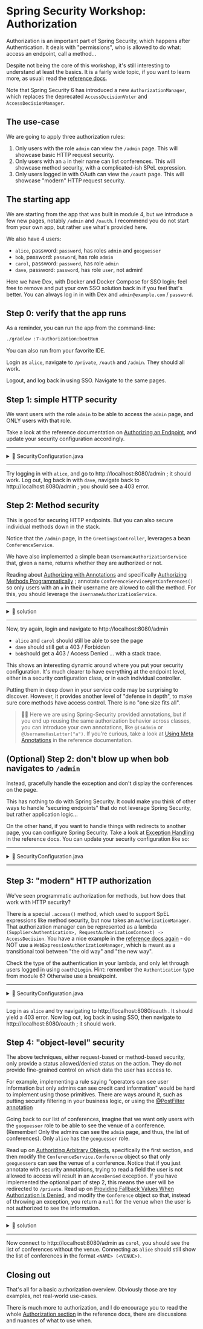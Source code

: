 # Spring Security Workshop: Authorization

Authorization is an important part of Spring Security, which happens after Authentication. It deals
with "permissions", who is allowed to do what: access an endpoint, call a method...

Despite not being the core of this workshop, it's still interesting to understand at least the
basics. It is a fairly wide topic, if you want to learn more, as usual: read the
[reference docs](https://docs.spring.io/spring-security/reference/servlet/authorization/index.html).

Note that Spring Security 6 has introduced a new `AuthorizationManager`, which replaces the
deprecated `AccessDecisionVoter` and `AccessDecisionManager`.

## The use-case

We are going to apply three authorization rules:

1. Only users with the role `admin` can view the `/admin` page. This will showcase basic HTTP
   request security.
2. Only users with an `a` in their name can list conferences. This will showcase method security,
   with a complicated-ish SPeL expression.
3. Only users logged in with OAuth can view the `/oauth` page. This will showcase "modern" HTTP
   request security.

## The starting app

We are starting from the app that was built in module 4, but we introduce a few new pages, notably
`/admin` and `/oauth`. I recommend you do not start from your own app, but rather use what's
provided here.

We also have 4 users:

- `alice`, password: `password`, has roles `admin` and `geoguesser`
- `bob`, password: `password`, has role `admin`
- `carol`, password: `password`, has role `admin`
- `dave`, password: `password`, has role `user`, not admin!

Here we have Dex, with Docker and Docker Compose for SSO login; feel free to remove and put your own
SSO solution back in if you feel that's better. You can always log in in with Dex and
`admin@example.com` / `password`.

## Step 0: verify that the app runs

As a reminder, you can run the app from the command-line:

```bash
./gradlew :7-authorization:bootRun
```

You can also run from your favorite IDE.

Login as `alice`, navigate to `/private`, `/oauth` and `/admin`. They should all work.

Logout, and log back in using SSO. Navigate to the same pages.

## Step 1: simple HTTP security

We want users with the role `admin` to be able to access the `admin` page, and ONLY users with that role.

Take a look at the reference documentation on
[Authorizing an Endpoint](https://docs.spring.io/spring-security/reference/servlet/authorization/authorize-http-requests.html#authorizing-endpoints),
and update your security configuration accordingly.

---

<details>

<summary>📖 SecurityConfiguration.java</summary>

```java
public class SecurityConfiguration {

    // ...

    @Bean
    public SecurityFilterChain securityFilterChain(HttpSecurity http) throws Exception {
        return http
                .authorizeHttpRequests(authorize -> {
                    // ...
                    authorize.requestMatchers("/admin").hasRole("admin");
                    authorize.anyRequest().authenticated();
                })
                // ...
                .build();
    }

    // ...
}
```

</details>

---

Try logging in with `alice`, and go to http://localhost:8080/admin ; it should work. Log out, log
back in with `dave`, navigate back to http://localhost:8080/admin ; you should see a 403 error.

## Step 2: Method security

This is good for securing HTTP endpoints. But you can also secure individual methods down in the
stack.

Notice that the `/admin` page, in the `GreetingsController`, leverages a bean `ConferenceService`.

We have also implemented a simple bean `UsernameAuthorizationService` that, given a name, returns
whether they are authorized or not.

Reading about
[Authorizing with Annotations](https://docs.spring.io/spring-security/reference/servlet/authorization/method-security.html#authorizing-with-annotations)
and specifically
[Authorizing Methods Programmatically](https://docs.spring.io/spring-security/reference/servlet/authorization/method-security.html#use-programmatic-authorization)
; annotate `ConferenceService#getConferences()` so only users with an `a` in their username are
allowed to call the method. For this, you should leverage the `UsernameAuthorizationService`.

---

<details>

<summary>📖 solution</summary>

ConferenceService.java:

```java

@Component
public class ConferenceService {

    @PreAuthorize("@usernameAuthorizationService.isAuthorized(authentication.name)")
    public Collection<Conference> getConferences() {
        // ...
    }

}
```

SecurityConfiguration.java:

```java

@Configuration
@EnableWebSecurity
@EnableMethodSecurity // <-- don't forget to enable method security
public class SecurityConfiguration {

    // ...

}
```

</details>

---

Now, try again, login and navigate to http://localhost:8080/admin

- `alice` and `carol` should still be able to see the page
- `dave` should still get a 403 / Forbidden
- `bob`should get a 403 / Access Denied ... with a stack trace.

This shows an interesting dynamic around where you put your security configuration. It's much
clearer to have everything at the endpoint level, either in a security configuration class, or in
each individual controller.

Putting them in deep down in your service code may be surprising to discover. However, it provides
another level of "defense in depth", to make sure core methods have access control. There is no "one
size fits all".

> 🧑‍🔬 Here we are using Spring-Security provided annotations, but if you end up reusing the same authorization
> behavior across classes, you can introduce your own annotations, like `@IsAdmin` or `@UsernameHasLetter("a")`.
> If you're curious, take a look
> at [Using Meta Annotations](https://docs.spring.io/spring-security/reference/6.4/servlet/authorization/method-security.html#meta-annotations)
> in the reference documentation.

## (Optional) Step 2: don't blow up when bob navigates to `/admin`

Instead, gracefully handle the exception and don't display the conferences on the page.

This has nothing to do with Spring Security. It could make you think of other ways to handle
"securing endpoints" that do not leverage Spring Security, but rather application logic...

On the other hand, if you want to handle things with redirects to another page, you can configure Spring Security.
Take a look
at [Exception Handling](https://docs.spring.io/spring-security/reference/servlet/architecture.html#servlet-exceptiontranslationfilter)
in the reference docs. You can update your security configuration like so:

---

<details>

<summary>📖 SecurityConfiguration.java</summary>

```java
public class SecurityConfiguration {

    // ...

    @Bean
    public SecurityFilterChain securityFilterChain(HttpSecurity http) throws Exception {
        return http
                // ...
                .exceptionHandling(exceptions -> {
                    exceptions.accessDeniedHandler((request, response, accessDeniedException) -> {
                        response.sendRedirect("/private");
                    });
                })
                .build();
    }

    // ...
}
```

</details>

---

## Step 3: "modern" HTTP authorization

We've seen programmatic authorization for methods, but how does that work with HTTP security?

There is a special `.access()` method, which used to support SpEL expressions like method security,
but now takes an `AuthorizationManager`. That authorization manager can be represented as a lambda
`(Supplier<Authentication>, RequestAuthorizationContext) -> AccessDecision`. You have a nice example
in the
[reference docs again](https://docs.spring.io/spring-security/reference/servlet/authorization/authorize-http-requests.html#_migrating_expressions) -
do NOT use a `WebExpressionAuthorizationManager`, which is meant as a transitional tool between "the
old way" and "the new way".

Check the type of the authentication in your lambda, and only let through users logged in using
`oauth2Login`. Hint: remember the `Authentication` type from module 6? Otherwise use a breakpoint.

---

<details>

<summary>📖 SecurityConfiguration.java</summary>

```java
public class SecurityConfiguration {

    // ...

    @Bean
    public SecurityFilterChain securityFilterChain(HttpSecurity http) throws Exception {
        return http
                .authorizeHttpRequests(authorize -> {
                    // ...
                    authorize.requestMatchers("/oauth").access(
                            (authSupplier, context) -> {
                                Authentication authentication = authSupplier.get();
                                return new AuthorizationDecision(
                                        authentication instanceof OAuth2AuthenticationToken);
                            });
                    authorize.anyRequest().authenticated();
                })
                // ...
                .build();
    }

    // ...
}
```

</details>

---

Log in as `alice` and try navigating to http://localhost:8080/oauth . It should yield a 403 error.
Now log out, log back in using SSO, then navigate to http://localhost:8080/oauth ; it should work.

## Step 4: "object-level" security

The above techniques, either request-based or method-based security, only provide a status allowed/denied
status on the action. They do not provide fine-grained control on _which_ data the user has access to.

For example, implementing a rule saying "operators can see user information but only admins can see credit
card information" would be hard to implement using those primitives. There are ways around it, such as
putting security filtering in your business logic, or using
the [@PostFilter annotation](https://docs.spring.io/spring-security/reference/servlet/authorization/method-security.html#use-postfilter)

Going back to our list of conferences, imagine that we want only users with the `geoguesser` role to be
able to see the venue of a conference. (Remember! Only the admins can see the `admin` page, and thus, the
list of conferences). Only `alice` has the `geoguesser` role.

Read up
on [Authorizing Arbitrary Objects](https://docs.spring.io/spring-security/reference/servlet/authorization/method-security.html#authorize-object),
specifically the first section, and then modify the `ConferenceService.Conference` object so that only `geoguesser`s can
see the venue of a conference. Notice that if you just annotate with security annotations, trying to read a field the
user is not allowed to access will result in an `AccesDenied` exception. If you have implemented the optional part of
step 2, this means the user will be redirected to `/private`. Read up
on [Providing Fallback Values When Authorization Is Denied](https://docs.spring.io/spring-security/reference/servlet/authorization/method-security.html#fallback-values-authorization-denied),
and modify the `Conference` object so that, instead of throwing an exception, you return a `null` for the venue when the
user is not authorized to see the information.

---

<details>

<summary>📖 solution</summary>

ConferenceService.java:

```java

@Component
public class ConferenceService {

    // ...
    public static class Conference {
        private final String name;

        private final String venue;

        public Conference(String name, String venue) {
            this.name = name;
            this.venue = venue;
        }

        public String getName() {
            return name;
        }

        @PreAuthorize("hasRole('geoguesser')")
        // Notice that we use a NullValueHandler.class, which we must create
        @HandleAuthorizationDenied(handlerClass = NullValueHandler.class)
        public String getVenue() {
            return venue;
        }
    }

}
```

Create a `NullValueHandler.java` and expose it as a bean, for example with `@Component`:

```java

@Component
class NullValueHandler implements MethodAuthorizationDeniedHandler {

    @Override
    public Object handleDeniedInvocation(MethodInvocation methodInvocation, AuthorizationResult authorizationResult) {
        // If the access is denied, return null.
        // You have access to the MethodInvocation, so you could apply specific return values based on the parameters
        // passed to the original method.
        return null;
    }

}
```

Lastly, update the `ConferenceService` to trigger authorization checks on objects when returning them:

```java

@Component
public class ConferenceService {

   @PreAuthorize("@usernameAuthorizationService.isAuthorized(authentication.name)")
   // vv add this vv
   @AuthorizeReturnObject
   // ^^ add this ^^
   public Collection<Conference> getConferences() {
      // ...
   }

    // ...
}
```

</details>

---

Now connect to http://localhost:8080/admin as `carol`, you should see the list of conferences without the venue.
Connecting as `alice` should still show the list of conferences in the format `<NAME> (<VENUE>)`.

## Closing out

That's all for a basic authorization overview. Obviously those are toy examples, not real-world use-cases.

There is much more to authorization, and I do encourage you to read the
whole [Authorization section](https://docs.spring.io/spring-security/reference/servlet/authorization/index.html) in the
reference docs, there are discussions and nuances of what to use when.
